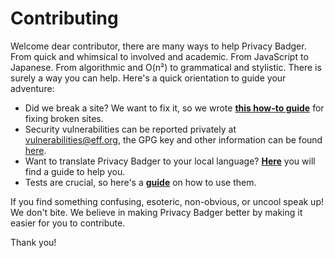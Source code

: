 # Contributing

Welcome dear contributor, there are many ways to help Privacy Badger. From quick
and whimsical to involved and academic. From JavaScript to Japanese. From
algorithmic and O(n²) to grammatical and stylistic. There is surely a way you
can help. Here's a quick orientation to guide your adventure:

* Did we break a site? We want to fix it, so we wrote [**this how-to
  guide**](/doc/fixing-broken-sites.md) for fixing broken sites.
* Security vulnerabilities can be reported privately at
  [vulnerabilities@eff.org](mailto:vulnerabilities@eff.org), the GPG key and
  other information can be found [here](https://www.eff.org/security).
* Want to translate Privacy Badger to your local language? [**Here**](/doc/Translation.md)
  you will find a guide to help you.
* Tests are crucial, so here's a [**guide**](/doc/tests.md) on how to use them.
<!---
* Tell us about our bugs [here]()! Tips to make you're report 10x helpful are in this [bug tips document]().
* Pull Requests welcome! Our PR workflow is documented [here]().
* This short overview of Privacy Badger's architecture can help put things in perspective.
* Developer setup and debugging
* Documentation, brought you this document.
-->


If you find something confusing, esoteric, non-obvious, or uncool speak up! We
don't bite. We believe in making Privacy Badger better by making it easier for
you to contribute.

Thank you!
